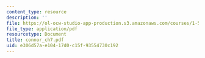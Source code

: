 ```yaml
---
content_type: resource
description: ''
file: https://ol-ocw-studio-app-production.s3.amazonaws.com/courses/1-561-motion-based-design-fall-2003/e306d57ae10417d0c15f93554730c192_connor_ch7.pdf
file_type: application/pdf
resourcetype: Document
title: connor_ch7.pdf
uid: e306d57a-e104-17d0-c15f-93554730c192
---
```

